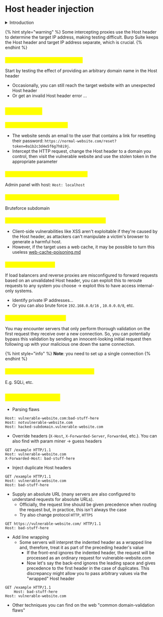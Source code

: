# Host header injection

<details>

<summary>Introduction</summary>

**Virtual hosting**

* Single web server hosts multiple websites or applications.

<!---->

* Slthough each of these distinct websites will have a different domain name, they all share a common IP address with the server.

<!---->

* Websites hosted in this way on a single server are known as "virtual hosts".

**Routing traffic via an intermediary**

* Websites are hosted on distinct back-end servers, but all traffic between the client and servers is routed through an intermediary system.

<!---->

* This could be a simple load balancer or a reverse proxy server of some kind.

**HTTP Host header**

Http host header refers to the Host header to determine the intended back-end

```http
GET /web-security HTTP/1.1
Host: portswigger.net
```

</details>

{% hint style="warning" %}
Some intercepting proxies use the Host header to determine the target IP address, making testing difficult. Burp Suite keeps the Host header and target IP address separate, which is crucial.
{% endhint %}

### <mark style="color:yellow;">Supply an arbitrary Host header</mark>

Start by testing the effect of providing an arbitrary domain name in the Host header

* Occasionally, you can still reach the target website with an unexpected Host header
* Or get an invalid Host header error ...

## <mark style="color:yellow;">Exploitation</mark>

### <mark style="color:yellow;">Password reset poisoning</mark>

* The website sends an email to the user that contains a link for resetting their password: `https://normal-website.com/reset?token=0a1b2c3d4e5f6g7h8i9j`.
* Intercept the HTTP request, change the Host header to a domain you control, then visit the vulnerable website and use the stolen token in the appropriate parameter

### <mark style="color:yellow;">Accessing restricted functionality</mark>

Admin panel with host: `Host: localhost`

### <mark style="color:yellow;">Accessing internal websites with brute-forcing</mark>

Bruteforce subdomain

### <mark style="color:yellow;">Web cache poisoning via the Host header</mark>

* Client-side vulnerabilities like XSS aren't exploitable if they're caused by the Host header, as attackers can't manipulate a victim's browser to generate a harmful host.
* However, if the target uses a web cache, it may be possible to turn this useless [web-cache-poisoning.md](web-cache-poisoning.md "mention")

### <mark style="color:yellow;">Routing-based SSRF</mark>

If load balancers and reverse proxies are misconfigured to forward requests based on an unvalidated Host header, you can exploit this to reroute requests to any system you choose -> exploit this to have access internal-only systems.

* Identify private IP addresses...
* Or you can also brute force `192.168.0.0/16` , `10.0.0.0/8`, etc.

### <mark style="color:yellow;">Connection state attacks</mark>

You may encounter servers that only perform thorough validation on the first request they receive over a new connection. So, you can potentially bypass this validation by sending an innocent-looking initial request then following up with your malicious one down the same connection.

{% hint style="info" %}
**Note**: you need to set up a single connection
{% endhint %}

### <mark style="color:yellow;">Exploiting server-side vulnerabilities</mark>

E.g. SQLi, etc.

## <mark style="color:yellow;">Bypass validation</mark>

* Parsing flaws

```http
Host: vulnerable-website.com:bad-stuff-here
Host: notvulnerable-website.com
Host: hacked-subdomain.vulnerable-website.com
```

* Override headers (`X-Host`, `X-Forwarded-Server`, `Forwarded`, etc.). You can also find with param miner -> guess headers

```http
GET /example HTTP/1.1
Host: vulnerable-website.com
X-Forwarded-Host: bad-stuff-here
```

* Inject duplicate Host headers

```http
GET /example HTTP/1.1
Host: vulnerable-website.com
Host: bad-stuff-here
```

* Supply an absolute URL (many servers are also configured to understand requests for absolute URLs).
  * Officially, the request line should be given precedence when routing the request but, in practice, this isn't always the case
  * Try also change protocol `HTTP`, `HTTPS`

```http
GET https://vulnerable-website.com/ HTTP/1.1
Host: bad-stuff-here
```

* Add line wrapping
  * Some servers will interpret the indented header as a wrapped line and, therefore, treat it as part of the preceding header's value
    * If the front-end ignores the indented header, the request will be processed as an ordinary request for vulnerable-website.com
    * Now let's say the back-end ignores the leading space and gives precedence to the first header in the case of duplicates. This discrepancy might allow you to pass arbitrary values via the "wrapped" Host header

```http
GET /example HTTP/1.1
    Host: bad-stuff-here
Host: vulnerable-website.com
```

* Other techniques you can find on the web "common domain-validation flaws"

